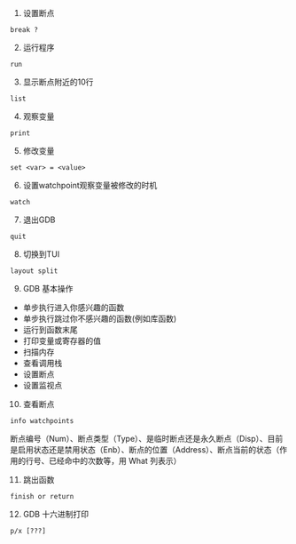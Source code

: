 1. 设置断点

```
break ?
```



2. 运行程序

```
run
```



3. 显示断点附近的10行

```
list
```



4. 观察变量

```
print
```



5. 修改变量

```
set <var> = <value>
```



6. 设置watchpoint观察变量被修改的时机

```
watch
```



7. 退出GDB

```
quit
```



8. 切换到TUI

```
layout split
```



9. GDB 基本操作

- 单步执行进入你感兴趣的函数
- 单步执行跳过你不感兴趣的函数(例如库函数)
- 运行到函数末尾
- 打印变量或寄存器的值
- 扫描内存
- 查看调用栈
- 设置断点
- 设置监视点



10. 查看断点

```
info watchpoints
```



断点编号（Num）、断点类型（Type）、是临时断点还是永久断点（Disp）、目前是启用状态还是禁用状态（Enb）、断点的位置（Address）、断点当前的状态（作用的行号、已经命中的次数等，用 What 列表示）



11. 跳出函数

```
finish or return
```



12. GDB 十六进制打印

```
p/x [???]
```



